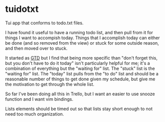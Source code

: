 # tuidotxt

Tui app that conforms to todo.txt files.

I have found it useful to have a running todo list, and then pull from it for things I want to accompish today.
Things that I accomplish today can either be done (and so removed from the view) or stuck for some outside reason, and then moved over to stuck.

It started as [GTD](https://hamberg.no/gtd/) but I find that being more specific than "don't forget this, but you don't have to do it today" isn't particularly helpful for me; it's a combination of everything but the "waiting for" list.
The "stuck" list is the "waiting for" list.
The "today" list pulls from the "to do" list and should be a reasonable number of things to get done given my schedule, but give me the motivation to get through the whole list.

So far I've been doing all this in Trello, but I want an easier to use snooze function and I want vim bindings.

Lists elements should be timed out so that lists stay short enough to not need too much organization.
